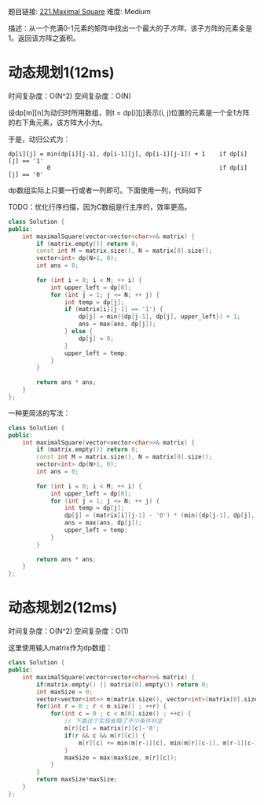 题目链接: [221.Maximal Square][1]
难度: Medium

描述：从一个充满0-1元素的矩阵中找出一个最大的子*方阵*，该子方阵的元素全是1。返回该方阵之面积。

# 动态规划1(12ms)
时间复杂度：O(N^2)
空间复杂度：O(N)

设dp\[m\]\[n\]为动归时所用数组，则t = dp\[i\]\[j\]表示(i, j)位置的元素是一个全1方阵的右下角元素，该方阵大小为t。

于是，动归公式为：
```
dp[i][j] = min(dp[i][j-1], dp[i-1][j], dp[i-1][j-1]) + 1    if dp[i][j] == '1'
           0                                                if dp[i][j] == '0'
``` 

dp数组实际上只要一行或者一列即可。下面使用一列，代码如下

TODO：优化行序扫描，因为C数组是行主序的，效率更高。
```cpp
class Solution {
public:
    int maximalSquare(vector<vector<char>>& matrix) {
        if (matrix.empty()) return 0;
        const int M = matrix.size(), N = matrix[0].size();
        vector<int> dp(N+1, 0);
        int ans = 0;
        
        for (int i = 0; i < M; ++ i) {
            int upper_left = dp[0];
            for (int j = 1; j <= N; ++ j) {
                int temp = dp[j];
                if (matrix[i][j-1] == '1') {
                    dp[j] = min({dp[j-1], dp[j], upper_left}) + 1;
                    ans = max(ans, dp[j]);
                } else {
                    dp[j] = 0;
                }
                upper_left = temp;
            }
        }
        
        return ans * ans;
    }
};
```

一种更简洁的写法：
```cpp
class Solution {
public:
    int maximalSquare(vector<vector<char>>& matrix) {
        if (matrix.empty()) return 0;
        const int M = matrix.size(), N = matrix[0].size();
        vector<int> dp(N+1, 0);
        int ans = 0;
        
        for (int i = 0; i < M; ++ i) {
            int upper_left = dp[0];
            for (int j = 1; j <= N; ++ j) {
                int temp = dp[j];
                dp[j] = (matrix[i][j-1] - '0') * (min({dp[j-1], dp[j], upper_left}) + 1);
                ans = max(ans, dp[j]);
                upper_left = temp;
            }
        }
        
        return ans * ans;
    }
};
```

# 动态规划2(12ms)
时间复杂度：O(N^2)
空间复杂度：O(1)

这里使用输入matrix作为dp数组：
```cpp
class Solution {
public:
    int maximalSquare(vector<vector<char>>& matrix) {
        if(matrix.empty() || matrix[0].empty()) return 0;
        int maxSize = 0;        
        vector<vector<int>> m(matrix.size(), vector<int>(matrix[0].size(), 0));
        for(int r = 0 ; r < m.size() ; ++r) {
            for(int c = 0 ; c < m[0].size() ; ++c) {
            	// 下面这个实现省略了不少条件判定
                m[r][c] = matrix[r][c]-'0';
                if(r && c && m[r][c]) {
                    m[r][c] += min(m[r-1][c], min(m[r][c-1], m[r-1][c-1]));
                }
                maxSize = max(maxSize, m[r][c]);
            }
        }
        return maxSize*maxSize;
    }
};
```


[1]: https://leetcode.com/problems/maximal-square/